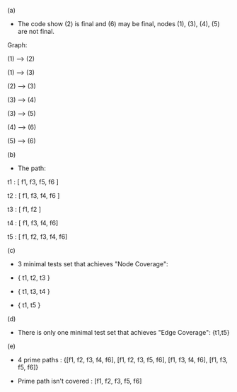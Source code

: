 (a)

- The code show (2) is final and (6) may be final, nodes (1), (3), (4), (5) are not final.

Graph:

(1) --> (2)

(1) --> (3)

(2) --> (3)

(3) --> (4)

(3) --> (5)

(4) --> (6)

(5) --> (6)


(b)

- The path:

t1 : [ f1, f3, f5, f6 ]

t2 : [ f1, f3, f4, f6 ]

t3 : [ f1, f2 ]

t4 : [ f1, f3, f4, f6]

t5 : [ f1, f2, f3, f4, f6]


(c)

- 3 minimal tests set that achieves "Node Coverage":

+ { t1, t2, t3 }

+ { t1, t3, t4 }

+ { t1, t5 }


(d)

- There is only one minimal test set that achieves "Edge Coverage": {t1,t5}

(e)

- 4 prime paths : {[f1, f2, f3, f4, f6], [f1, f2, f3, f5, f6], [f1, f3, f4, f6], [f1, f3, f5, f6]}

- Prime path isn't covered : [f1, f2, f3, f5, f6]
